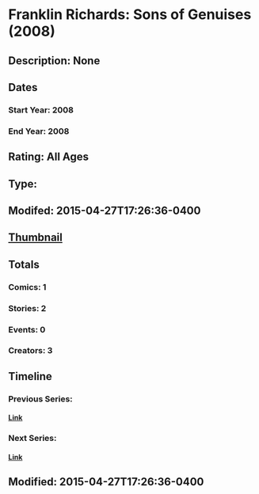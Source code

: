 # Franklin Richards: Sons of Genuises (2008)
## Description: None
## Dates
### Start Year: 2008
### End Year: 2008
## Rating: All Ages
## Type: 
## Modifed: 2015-04-27T17:26:36-0400
## [Thumbnail](http://i.annihil.us/u/prod/marvel/i/mg/b/40/image_not_available.jpg)
## Totals
### Comics: 1
### Stories: 2
### Events: 0
### Creators: 3
## Timeline
### Previous Series: 
#### [Link]()
### Next Series: 
#### [Link]()
## Modified: 2015-04-27T17:26:36-0400